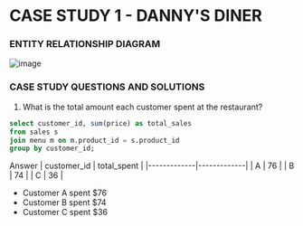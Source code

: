 # CASE STUDY 1 - DANNY'S DINER 

### ENTITY RELATIONSHIP DIAGRAM
![image](https://github.com/IshanOze/8-week-SQL-Challenge/assets/72873175/e0a1db1a-ce7d-40ff-8456-14396386ab11)


### CASE STUDY QUESTIONS AND SOLUTIONS

1. What is the total amount each customer spent at the restaurant?
~~~~sql
select customer_id, sum(price) as total_sales
from sales s
join menu m on m.product_id = s.product_id
group by customer_id;
~~~~

Answer
| customer_id | total_spent |
|-------------|-------------|
| A           | 76          |
| B           | 74          |
| C           | 36          |

- Customer A spent $76
- Customer B spent $74
- Customer C spent $36
